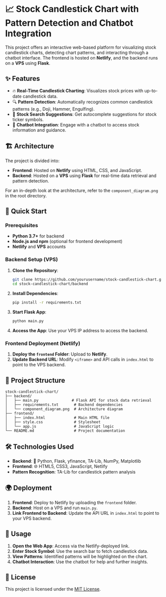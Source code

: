 # 📈 Stock Candlestick Chart with Pattern Detection and Chatbot Integration

This project offers an interactive web-based platform for visualizing stock candlestick charts, detecting chart patterns, and interacting through a chatbot interface. The frontend is hosted on **Netlify**, and the backend runs on a **VPS** using **Flask**.

## ✨ Features

- 🔥 **Real-Time Candlestick Charting**: Visualizes stock prices with up-to-date candlestick data.
- 🔍 **Pattern Detection**: Automatically recognizes common candlestick patterns (e.g., Doji, Hammer, Engulfing).
- 🔎 **Stock Search Suggestions**: Get autocomplete suggestions for stock ticker symbols.
- 🤖 **Chatbot Integration**: Engage with a chatbot to access stock information and guidance.

## 🏗️ Architecture

The project is divided into:

- **Frontend**: Hosted on **Netlify** using HTML, CSS, and JavaScript.
- **Backend**: Hosted on a **VPS** using **Flask** for real-time data retrieval and pattern detection.

For an in-depth look at the architecture, refer to the `component_diagram.png` in the root directory.

## 🚀 Quick Start

### Prerequisites

- **Python 3.7+** for backend
- **Node.js and npm** (optional for frontend development)
- **Netlify** and **VPS** accounts

### Backend Setup (VPS)

1. **Clone the Repository**:
   ```bash
   git clone https://github.com/yourusername/stock-candlestick-chart.git
   cd stock-candlestick-chart/backend
   ```

2. **Install Dependencies**:
   ```bash
   pip install -r requirements.txt
   ```

3. **Start Flask App**:
   ```bash
   python main.py
   ```

4. **Access the App**: Use your VPS IP address to access the backend.

### Frontend Deployment (Netlify)

1. **Deploy the `frontend` Folder**: Upload to **Netlify**.
2. **Update Backend URL**: Modify `<iframe>` and API calls in `index.html` to point to the VPS backend.

## 📂 Project Structure

```
stock-candlestick-chart/
├── backend/
│   ├── main.py               # Flask API for stock data retrieval
│   ├── requirements.txt       # Backend dependencies
│   └── component_diagram.png  # Architecture diagram
├── frontend/
│   ├── index.html             # Main HTML file
│   ├── style.css              # Stylesheet
│   └── app.js                 # JavaScript logic
└── README.md                  # Project documentation
```

## 🛠️ Technologies Used

- **Backend**: 🐍 Python, Flask, yfinance, TA-Lib, NumPy, Matplotlib
- **Frontend**: 🌐 HTML5, CSS3, JavaScript, Netlify
- **Pattern Recognition**: TA-Lib for candlestick pattern analysis

## 🌍 Deployment

1. **Frontend**: Deploy to Netlify by uploading the `frontend` folder.
2. **Backend**: Host on a VPS and run `main.py`.
3. **Link Frontend to Backend**: Update the API URL in `index.html` to point to your VPS backend.

## 📖 Usage

1. **Open the Web App**: Access via the Netlify-deployed link.
2. **Enter Stock Symbol**: Use the search bar to fetch candlestick data.
3. **View Patterns**: Identified patterns will be highlighted on the chart.
4. **Chatbot Interaction**: Use the chatbot for help and further insights.

## 📜 License

This project is licensed under the [MIT License](LICENSE).
